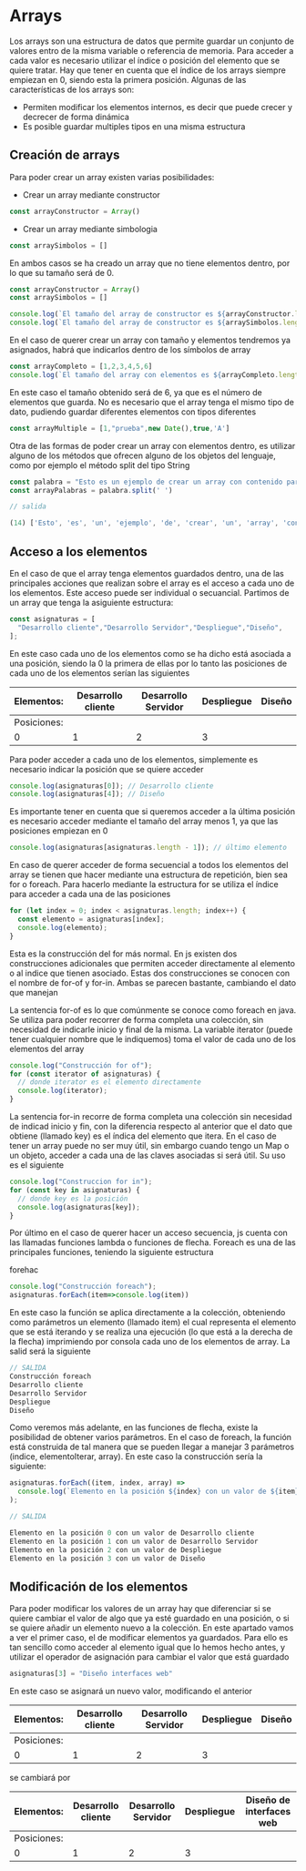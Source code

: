 # Arrays

Los arrays son una estructura de datos que permite guardar un conjunto de valores entro de la misma variable o referencia de memoria. Para acceder a cada valor es necesario utilizar el índice o posición del elemento que se quiere tratar. Hay que tener en cuenta que el índice de los arrays siempre empiezan en 0, siendo esta la primera posición. Algunas de las características de los arrays son:

- Permiten modificar los elementos internos, es decir que puede crecer y decrecer de forma dinámica
- Es posible guardar multiples tipos en una misma estructura

## Creación de arrays

Para poder crear un array existen varias posibilidades:

- Crear un array mediante constructor

```javascript
const arrayConstructor = Array()
```

- Crear un array mediante simbologia

```javascript
const arraySimbolos = []
```

En ambos casos se ha creado un array que no tiene elementos dentro, por lo que su tamaño será de 0.

```javascript
const arrayConstructor = Array()
const arraySimbolos = []

console.log(`El tamaño del array de constructor es ${arrayConstructor.length}`);
console.log(`El tamaño del array de constructor es ${arraySimbolos.length}`);
```

En el caso de querer crear un array con tamaño y elementos tendremos ya asignados, habrá que indicarlos dentro de los símbolos de array

```javascript
const arrayCompleto = [1,2,3,4,5,6]
console.log(`El tamaño del array con elementos es ${arrayCompleto.length}`);
```

En este caso el tamaño obtenido será de 6, ya que es el número de elementos que guarda. No es necesario que el array tenga el mismo tipo de dato, pudiendo guardar diferentes elementos con tipos diferentes

```javascript
const arrayMultiple = [1,"prueba",new Date(),true,'A']
```

Otra de las formas de poder crear un array con elementos dentro, es utilizar alguno de los métodos que ofrecen alguno de los objetos del lenguaje, como por ejemplo el método split del tipo String

```javascript
const palabra = "Esto es un ejemplo de crear un array con contenido partiendo de una palabra"
const arrayPalabras = palabra.split(' ')

// salida

(14) ['Esto', 'es', 'un', 'ejemplo', 'de', 'crear', 'un', 'array', 'con', 'contenido', 'partiendo', 'de', 'una', 'palabra']
```

## Acceso a los elementos

En el caso de que el array tenga elementos guardados dentro, una de las principales acciones que realizan sobre el array es el acceso a cada uno de los elementos. Este acceso puede ser individual o secuancial. Partimos de un array que tenga la asiguiente estructura:

```javascript
const asignaturas = [
  "Desarrollo cliente","Desarrollo Servidor","Despliegue","Diseño",
];
```

En este caso cada uno de los elementos como se ha dicho está asociada a una posición, siendo la 0 la primera de ellas por lo tanto las posiciones de cada uno de los elementos serían las siguientes

| Elementos: | Desarrollo cliente | Desarrollo Servidor | Despliegue | Diseño |
| -- | -- | -- | -- | -- |
| Posiciones:
| 0 | 1 | 2 | 3 |

Para poder acceder a cada uno de los elementos, simplemente es necesario indicar la posición que se quiere acceder

```javascript
console.log(asignaturas[0]); // Desarrollo cliente
console.log(asignaturas[4]); // Diseño
```

Es importante tener en cuenta que si queremos acceder a la última posición es necesario acceder mediante el tamaño del array menos 1, ya que las posiciones empiezan en 0

```javascript
console.log(asignaturas[asignaturas.length - 1]); // último elemento
```

En caso de querer acceder de forma secuencial a todos los elementos del array se tienen que hacer mediante una estructura de repetición, bien sea for o foreach. Para hacerlo mediante la estructura for se utiliza el índice para acceder a cada una de las posiciones

```javascript
for (let index = 0; index < asignaturas.length; index++) {
  const elemento = asignaturas[index];
  console.log(elemento);
}
```

Esta es la construcción del for más normal. En js existen dos construcciones adicionales que permiten acceder directamente al elemento o al indice que tienen asociado. Estas dos construcciones se conocen con el nombre de for-of y for-in. Ambas se parecen bastante, cambiando el dato que manejan

La sentencia for-of es lo que comúnmente se conoce como foreach en java. Se utiliza para poder recorrer de forma completa una colección, sin necesidad de indicarle inicio y final de la misma. La variable iterator (puede tener cualquier nombre que le indiquemos) toma el valor de cada uno de los elementos del array

```javascript
console.log("Construcción for of");
for (const iterator of asignaturas) {
  // donde iterator es el elemento directamente
  console.log(iterator);
}
```

La sentencia for-in recorre de forma completa una colección sin necesidad de indicad inicio y fin, con la diferencia respecto al anterior que el dato que obtiene (llamado key) es el índica del elemento que itera. En el caso de tener un array puede no ser muy útil, sin embargo cuando tengo un Map o un objeto, acceder a cada una de las claves asociadas si será útil. Su uso es el siguiente

```javascript
console.log("Construccion for in");
for (const key in asignaturas) {
  // donde key es la posición
  console.log(asignaturas[key]);
}
```

Por último en el caso de querer hacer un acceso secuencia, js cuenta con las llamadas funciones lambda o funciones de flecha. Foreach es una de las principales funciones, teniendo la siguiente estructura

forehac

```javascript
console.log("Construcción foreach");
asignaturas.forEach(item=>console.log(item))
```

En este caso la función se aplica directamente a la colección, obteniendo como parámetros un elemento (llamado item) el cual representa el elemento que se está iterando y se realiza una ejecución (lo que está a la derecha de la flecha) imprimiendo por consola cada uno de los elementos de array. La salid será la siguiente

```javascript
// SALIDA
Construcción foreach
Desarrollo cliente
Desarrollo Servidor
Despliegue
Diseño
```
Como veremos más adelante, en las funciones de flecha, existe la posibilidad de obtener varios parámetros. En el caso de foreach, la función está construida de tal manera que se pueden llegar a manejar 3 parámetros (indice, elementoIterar, array). En este caso la construcción sería la siguiente:

```javascript
asignaturas.forEach((item, index, array) =>
  console.log(`Elemento en la posición ${index} con un valor de ${item}`)
);

// SALIDA

Elemento en la posición 0 con un valor de Desarrollo cliente
Elemento en la posición 1 con un valor de Desarrollo Servidor
Elemento en la posición 2 con un valor de Despliegue
Elemento en la posición 3 con un valor de Diseño
```

## Modificación de los elementos

Para poder modificar los valores de un array hay que diferenciar si se quiere cambiar el valor de algo que ya esté guardado en una posición, o si se quiere añadir un elemento nuevo a la colección. En este apartado vamos a ver el primer caso, el de modificar elementos ya guardados. Para ello es tan sencillo como acceder al elemento igual que lo hemos hecho antes, y utilizar el operador de asignación para cambiar el valor que está guardado

```javascript
asignaturas[3] = "Diseño interfaces web"
```
En este caso se asignará un nuevo valor, modificando el anterior

| Elementos: | Desarrollo cliente | Desarrollo Servidor | Despliegue | Diseño |
| -- | -- | -- | -- | -- |
| Posiciones:
| 0 | 1 | 2 | 3 |

se cambiará por

| Elementos: | Desarrollo cliente | Desarrollo Servidor | Despliegue | Diseño de interfaces web |
| -- | -- | -- | -- | -- |
| Posiciones:
| 0 | 1 | 2 | 3 |
